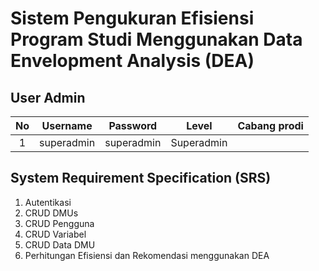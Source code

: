 # Sistem Pengukuran Efisiensi Program Studi Menggunakan Data Envelopment Analysis (DEA)

## User Admin
| No | Username | Password | Level | Cabang prodi |
| :-: | :-: | :-: | :-: | :-: |
| 1 | superadmin    | superadmin | Superadmin | |

## System Requirement Specification (SRS)
1. Autentikasi
2. CRUD DMUs
3. CRUD Pengguna
4. CRUD Variabel
5. CRUD Data DMU
6. Perhitungan Efisiensi dan Rekomendasi menggunakan DEA
